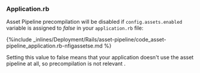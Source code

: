 <!-- usedin: [ _rails/deployment/asset-pipeline.md] -->


### Application.rb

Asset Pipeline precompilation will be disabled if `config.assets.enabled` variable is assigned to *false* in your `application.rb` file:



{%include _inlines/Deployment/Rails/asset-pipeline/code_asset-pipeline_application.rb-nfigassetse.md %}




    
Setting this value to false means that your application doesn't use the asset pipeline at all, so precompilation is not relevant
.

